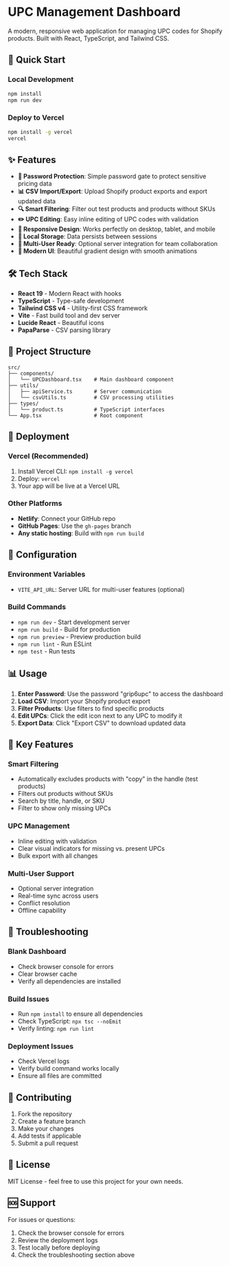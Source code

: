 # UPC Management Dashboard

A modern, responsive web application for managing UPC codes for Shopify products. Built with React, TypeScript, and Tailwind CSS.

## 🚀 Quick Start

### Local Development

```bash
npm install
npm run dev
```

### Deploy to Vercel

```bash
npm install -g vercel
vercel
```

## ✨ Features

- **🔐 Password Protection**: Simple password gate to protect sensitive pricing data
- **📊 CSV Import/Export**: Upload Shopify product exports and export updated data
- **🔍 Smart Filtering**: Filter out test products and products without SKUs
- **✏️ UPC Editing**: Easy inline editing of UPC codes with validation
- **📱 Responsive Design**: Works perfectly on desktop, tablet, and mobile
- **💾 Local Storage**: Data persists between sessions
- **🔄 Multi-User Ready**: Optional server integration for team collaboration
- **🎨 Modern UI**: Beautiful gradient design with smooth animations

## 🛠️ Tech Stack

- **React 19** - Modern React with hooks
- **TypeScript** - Type-safe development
- **Tailwind CSS v4** - Utility-first CSS framework
- **Vite** - Fast build tool and dev server
- **Lucide React** - Beautiful icons
- **PapaParse** - CSV parsing library

## 📁 Project Structure

```
src/
├── components/
│   └── UPCDashboard.tsx    # Main dashboard component
├── utils/
│   ├── apiService.ts       # Server communication
│   └── csvUtils.ts         # CSV processing utilities
├── types/
│   └── product.ts          # TypeScript interfaces
└── App.tsx                 # Root component
```

## 🚀 Deployment

### Vercel (Recommended)

1. Install Vercel CLI: `npm install -g vercel`
2. Deploy: `vercel`
3. Your app will be live at a Vercel URL

### Other Platforms

- **Netlify**: Connect your GitHub repo
- **GitHub Pages**: Use the `gh-pages` branch
- **Any static hosting**: Build with `npm run build`

## 🔧 Configuration

### Environment Variables

- `VITE_API_URL`: Server URL for multi-user features (optional)

### Build Commands

- `npm run dev` - Start development server
- `npm run build` - Build for production
- `npm run preview` - Preview production build
- `npm run lint` - Run ESLint
- `npm test` - Run tests

## 📊 Usage

1. **Enter Password**: Use the password "grip6upc" to access the dashboard
2. **Load CSV**: Import your Shopify product export
3. **Filter Products**: Use filters to find specific products
4. **Edit UPCs**: Click the edit icon next to any UPC to modify it
5. **Export Data**: Click "Export CSV" to download updated data

## 🎯 Key Features

### Smart Filtering

- Automatically excludes products with "copy" in the handle (test products)
- Filters out products without SKUs
- Search by title, handle, or SKU
- Filter to show only missing UPCs

### UPC Management

- Inline editing with validation
- Clear visual indicators for missing vs. present UPCs
- Bulk export with all changes

### Multi-User Support

- Optional server integration
- Real-time sync across users
- Conflict resolution
- Offline capability

## 🐛 Troubleshooting

### Blank Dashboard

- Check browser console for errors
- Clear browser cache
- Verify all dependencies are installed

### Build Issues

- Run `npm install` to ensure all dependencies
- Check TypeScript: `npx tsc --noEmit`
- Verify linting: `npm run lint`

### Deployment Issues

- Check Vercel logs
- Verify build command works locally
- Ensure all files are committed

## 🤝 Contributing

1. Fork the repository
2. Create a feature branch
3. Make your changes
4. Add tests if applicable
5. Submit a pull request

## 📄 License

MIT License - feel free to use this project for your own needs.

## 🆘 Support

For issues or questions:

1. Check the browser console for errors
2. Review the deployment logs
3. Test locally before deploying
4. Check the troubleshooting section above
